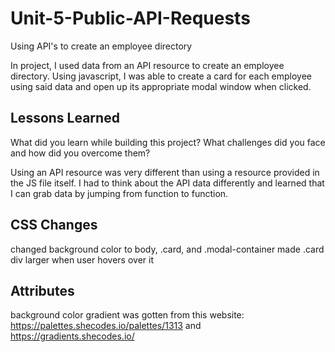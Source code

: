 # Unit-5-Public-API-Requests
 Using API's to create an employee directory

In project, I used data from an API resource to create an employee directory. 
Using javascript, I was able to create a card for each employee using said data and open up its
appropriate modal window when clicked. 

## Lessons Learned

What did you learn while building this project? What challenges did you face and how did you overcome them?

Using an API resource was very different than using a resource provided in the JS file itself. 
I had to think about the API data differently and learned that I can grab data by jumping from function to function. 

## CSS Changes
changed background color to body, .card, and .modal-container 
made .card div larger when user hovers over it

## Attributes
background color gradient was gotten from this website: https://palettes.shecodes.io/palettes/1313 and https://gradients.shecodes.io/